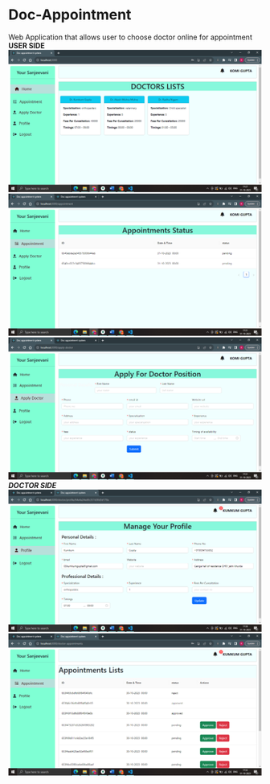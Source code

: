 # Doc-Appointment
 Web Application that allows user to choose doctor online for appointment <br/>
 ****************USER SIDE****************
![Screenshot](Web_demo/Home.png?raw=true "Screenshot")
![Screenshot](Web_demo/Appointment_status.png?raw=true "Screenshot")
![Screenshot](Web_demo/Apply_doctor.png?raw=true "Screenshot")
***********DOCTOR SIDE***********
![Screenshot](Web_demo/Manage_profile.png?raw=true "Screenshot")
![Screenshot](Web_demo/Appointment_handle.png?raw=true "Screenshot")
